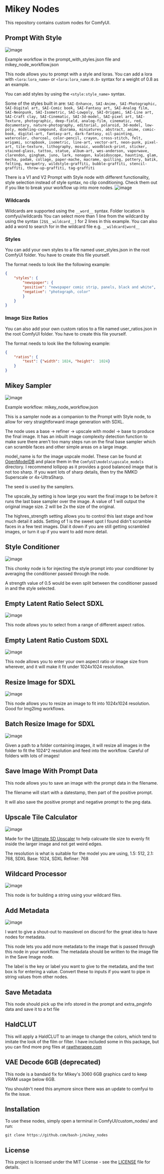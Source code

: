 # Mikey Nodes

This repository contains custom nodes for ComfyUI.

## Prompt With Style
![image](https://github.com/bash-j/mikey_nodes/assets/3195567/0048faa8-5f46-4d92-8e38-e7ff603007da)

Example workflow in the prompt_with_styles.json file and mikey_node_workflow.json

This node allows you to prompt with a style and loras. You can add a lora with `<lora:lora_name>` or `<lora:lora_name:0.8>` syntax for a weight of 0.8 as an example.

You can add styles by using the `<style:style_name>` syntax.

Some of the styles built in are:
`SAI-Enhance, SAI-Anime, SAI-Photographic, SAI-Digital art, SAI-Comic book, SAI-Fantasy art, SAI-Analog film, SAI-Neonpunk, SAI-Isometric, SAI-Lowpoly, SAI-Origami, SAI-Line art, SAI-Craft clay, SAI-Cinematic, SAI-3d-model, SAI-pixel art, SAI-Texture, photographic, deep-field, analog-film, cinematic, red, documentary, nature-photography, editorial, polaroid, 3d-model, low-poly, modeling-compound, diorama, miniatures, abstract, anime, comic-book, digital-art, fantasy-art, dark-fantasy, oil-painting, watercolor, charcoal, color-pencil, crayon, cross-stitch, felt, origami, scrapbook, isometric, line-art, vector-art, neon-punk, pixel-art, tile-texture, lithography, mosaic, woodblock-print, sticker, stained-glass, tattoo, statue, album-art, wes-anderson, vaporwave, clarendon, gingham, juno, lark, nonagon, kaleidoscope, haunting, glam, mecha, padam, collage, paper-mache, macrame, quilling, pottery, batik, felting, marquetry, wildstyle-graffiti, bubble-graffiti, stencil-graffiti, throw-up-graffiti, tag-graffiti`

There is a V1 and V2 Prompt with Style node with different functionality, style selection instead of style syntax, no clip conditioning. Check them out if you like to break your workflow up into more nodes.
![image](https://github.com/bash-j/mikey_nodes/assets/3195567/03ca6183-0144-4533-a46a-c7accb8d9ec7)

### Wildcards

Wildcards are supported using the `__word__` syntax. Folder location is comfyui/wildcards You can select more than 1 line from the wildcard by using the syntax `[2$$__wildcard__]` for 2 lines in this example. You can also add a word to search for in the wildcard file e.g. `__wildcard|word__`

### Styles

You can add your own styles to a file named user_styles.json in the root ComfyUI folder. You have to create this file yourself.

The format needs to look like the following example:

```json
{
    "styles": {
        "newspaper": {
        "positive": "newspaper comic strip, panels, black and white",
        "negative": "photograph, color"
        }
    }
}
```

### Image Size Ratios

You can also add your own custom ratios to a file named user_ratios.json in the root ComfyUI folder. You have to create this file yourself.

The format needs to look like the following example:

```json
{
    "ratios": {
        "test": {"width": 1024, "height":  1024}
    }
}
```

## Mikey Sampler
![image](https://github.com/bash-j/mikey_nodes/assets/3195567/beb24edb-4655-4d00-933a-e3fa2304aef2)

Example workflow: mikey_node_workflow.json

This is a sampler node as a companion to the Prompt with Style node, to allow for very straightforward image generation with SDXL.

The node uses a base -> refiner -> upscale with model -> base to produce the final image. It has an inbuilt image complexity detection function to make sure there aren't too many steps run on the final base sampler which can scramble faces and other simple areas on a large image. 

model_name is for the image uspcale model. These can be found at [OpenModelDB](https://openmodeldb.info/) and place them in the `ComfyUI\models\upscale_models` directory. I recommend lollipop as it provides a good balanced image that is not too sharp. If you want lots of sharp details, then try the NMKD Superscale or 4x-UltraSharp.

The seed is used by the samplers.

The upscale_by setting is how large you want the final image to be before it runs the last base sampler over the image. A value of 1 will output the original image size. 2 will be 2x the size of the original.

The highres_strength setting allows you to control this last stage and how much detail it adds. Setting of 1 is the sweet spot I found didn't scramble faces in a few test images. Dial it down if you are still getting scrambled images, or turn it up if you want to add more detail. 

## Style Conditioner
![image](https://github.com/bash-j/mikey_nodes/assets/3195567/b742b8a4-6ab3-4311-b278-db8bda66b5ce)

This chonky node is for injecting the style prompt into your conditioner by averaging the conditioner passed through the node.

A strength value of 0.5 would be even split between the conditioner passed in and the style selected.

## Empty Latent Ratio Select SDXL
![image](https://github.com/bash-j/mikey_nodes/assets/3195567/610dae5e-7c86-45fb-893d-06f7ccfe242e)

This node allows you to select from a range of different aspect ratios.

## Empty Latent Ratio Custom SDXL
![image](https://github.com/bash-j/mikey_nodes/assets/3195567/784d7b92-dfc7-4f79-9c81-272605ab7934)

This node allows you to enter your own aspect ratio or image size from wherever, and it will make it fit under 1024x1024 resolution.

## Resize Image for SDXL
![image](https://github.com/bash-j/mikey_nodes/assets/3195567/85cd45ef-933b-4d95-9c73-717b944df7e2)

This node allows you to resize an image to fit into 1024x1024 resolution. Good for Img2Img workflows.

## Batch Resize Image for SDXL
![image](https://github.com/bash-j/mikey_nodes/assets/3195567/fb5ee831-9895-4901-91fa-fd0771f91a1d)

Given a path to a folder containing images, it will resize all images in the folder to fit the 1024^2 resolution and feed into the workflow. Careful of folders with lots of images!

## Save Image With Prompt Data

This node allows you to save an image with the prompt data in the filename.

The filename will start with a datestamp, then part of the positive prompt.

It will also save the positive prompt and negative prompt to the png data.

## Upscale Tile Calculator
![image](https://github.com/bash-j/mikey_nodes/assets/3195567/6f550f38-3e6a-4659-87fb-92deb5d98460)

Made for the [Ultimate SD Upscaler](https://github.com/ssitu/ComfyUI_UltimateSDUpscale) to help calcuate tile size to evenly fit inside the larger image and not get weird edges.

The resolution is what is suitable for the model you are using, 1.5: 512, 2.1: 768, SDXL Base: 1024, SDXL Refiner: 768

## Wildcard Processor
![image](https://github.com/bash-j/mikey_nodes/assets/3195567/ce62e6d7-1982-4c53-bde1-7569c94322e3)

This node is for building a string using your wildcard files.

## Add Metadata

![image](https://github.com/bash-j/mikey_nodes/assets/3195567/dbe07727-3b4e-473a-bdde-eb0d8ccb7e64)

I want to give a shout-out to masslevel on discord for the great idea to have nodes for metadata.

This node lets you add more metadata to the image that is passed through this node in your workflow. The metadata should be written to the image file in the Save Image node.

The label is the key or label you want to give to the metadata, and the text box is for entering a value. Convert these to inputs if you want to pipe in string values from other nodes.

## Save Metadata

This node should pick up the info stored in the prompt and extra_pnginfo data and save it to a txt file

## HaldCLUT

This will apply a HaldCLUT to an image to change the colors, which tend to imitate the look of the film or filter. I have included some in this package, but you can find more png files at [rawtherapee.com](http://rawtherapee.com/shared/HaldCLUT.zip)

## VAE Decode 6GB (deprecated)

This node is a bandaid fix for Mikey's 3060 6GB graphics card to keep VRAM usage below 6GB.

You shouldn't need this anymore since there was an update to comfyui to fix the issue.

## Installation

To use these nodes, simply open a terminal in ComfyUI/custom_nodes/ and run:

`git clone https://github.com/bash-j/mikey_nodes`

## License

This project is licensed under the MIT License - see the [LICENSE](LICENSE) file for details.
